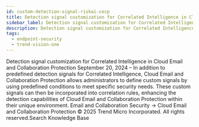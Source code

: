 ```yaml
---
id: custom-detection-signal-riskai-cecp
title: Detection signal customization for Correlated Intelligence in Cloud Email and Collaboration Protection
sidebar_label: Detection signal customization for Correlated Intelligence in Cloud Email and Collaboration Protection
description: Detection signal customization for Correlated Intelligence in Cloud Email and Collaboration Protection
tags:
  - endpoint-security
  - trend-vision-one
---
```


 Detection signal customization for Correlated Intelligence in Cloud Email and Collaboration Protection September 20, 2024 – In addition to predefined detection signals for Correlated Intelligence, Cloud Email and Collaboration Protection allows administrators to define custom signals by using predefined conditions to meet specific security needs. These custom signals can then be incorporated into correlation rules, enhancing the detection capabilities of Cloud Email and Collaboration Protection within their unique environment. Email and Collaboration Security → Cloud Email and Collaboration Protection © 2025 Trend Micro Incorporated. All rights reserved.Search Knowledge Base